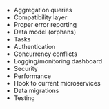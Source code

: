   - Aggregation queries
  - Compatibility layer
  - Proper error reporting
  - Data model (orphans)
  - Tasks
  - Authentication
  - Concurrency conflicts
  - Logging/monitoring dashboard
  - Security
  - Performance
  - Hook to current microservices
  - Data migrations
  - Testing
